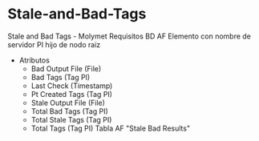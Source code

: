 # Stale-and-Bad-Tags
Stale and Bad Tags - Molymet
Requisitos BD AF
Elemento con nombre de servidor PI hijo de nodo raiz
- Atributos
  - Bad Output File (File)
  - Bad Tags (Tag PI)
  - Last Check (Timestamp)
  - Pt Created Tags (Tag PI)
  - Stale Output File (File)
  - Total Bad Tags (Tag PI)
  - Total Stale Tags (Tag PI)
  - Total Tags (Tag PI)
Tabla AF "Stale Bad Results"
